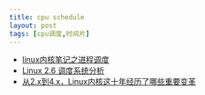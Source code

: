 ```yaml
---
title: cpu schedule
layout: post
tags: [cpu调度,时间片]
---
```


* [linux内核笔记之进程调度](https://vinoit.me/2016/08/26/linux-kernel-note-process-scheduling/)
* [Linux 2.6 调度系统分析](https://www.ibm.com/developerworks/cn/linux/kernel/l-kn26sch/index.html)
* [从2.x到4.x，Linux内核这十年经历了哪些重要变革](http://blog.jobbole.com/90963/)